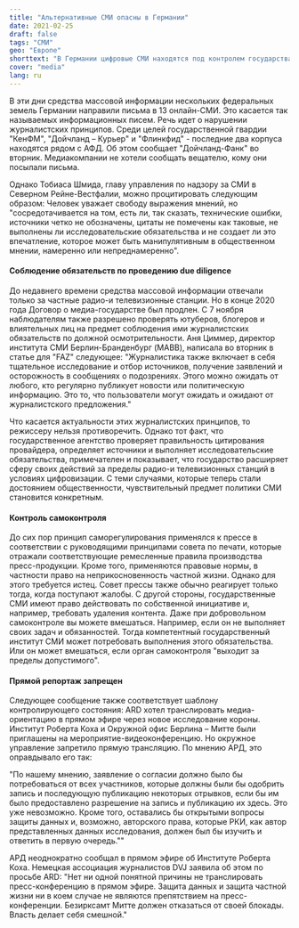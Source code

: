```yaml
---
title: "Альтернативные СМИ опасны в Германии"
date: 2021-02-25
draft: false
tags: "СМИ"
geo: "Европе"
shorttext: "В Германии цифровые СМИ находятся под контролем государства. Речь идет о нарушениях журналистских правил."
cover: "media"
lang: ru
---
```


В эти дни средства массовой информации нескольких федеральных земель Германии направили письма в 13 онлайн-СМИ. Это касается так называемых информационных писем. Речь идет о нарушении журналистских принципов. Среди целей государственной гвардии "КенФМ", "Дойчланд – Курьер" и "Флинкфид" - последние два корпуса находятся рядом с АФД. Об этом сообщает "Дойчланд-Фанк" во вторник. Медиакомпании не хотели сообщать вещателю, кому они посылали письма.

Однако Тобиаса Шмида, главу управления по надзору за СМИ в Северном Рейне-Вестфалии, можно процитировать следующим образом: Человек уважает свободу выражения мнений, но "сосредотачивается на том, есть ли, так сказать, технические ошибки, источники четко не обозначены, цитаты не помечены как таковые, не выполнены ли исследовательские обязательства и не создает ли это впечатление, которое может быть манипулятивным в общественном мнении, намеренно или непреднамеренно".

#### Соблюдение обязательств по проведению due diligence

До недавнего времени средства массовой информации отвечали только за частные радио-и телевизионные станции. Но в конце 2020 года Договор о медиа-государстве был продлен. С 7 ноября наблюдателям также разрешено проверять ютуберов, блогеров и влиятельных лиц на предмет соблюдения ими журналистских обязательств по должной осмотрительности. Аня Циммер, директор института СМИ Берлин-Бранденбург (MABB), написала во вторник в статье для "FAZ" следующее: "Журналистика также включает в себя тщательное исследование и отбор источников, получение заявлений и осторожность в сообщениях о подозрениях. Этого можно ожидать от любого, кто регулярно публикует новости или политическую информацию. Это то, что пользователи могут ожидать и ожидают от журналистского предложения."

Что касается актуальности этих журналистских принципов, то режиссеру нельзя противоречить. Однако тот факт, что государственное агентство проверяет правильность цитирования провайдера, определяет источники и выполняет исследовательские обязательства, примечателен и показывает, что государство расширяет сферу своих действий за пределы радио-и телевизионных станций в условиях цифровизации. С теми случаями, которые теперь стали достоянием общественности, чувствительный предмет политики СМИ становится конкретным.

#### Контроль самоконтроля

До сих пор принцип саморегулирования применялся к прессе в соответствии с руководящими принципами совета по печати, которые отражали соответствующие ремесленные правила производства пресс-продукции. Кроме того, применяются правовые нормы, в частности право на неприкосновенность частной жизни. Однако для этого требуется истец. Совет прессы также обычно реагирует только тогда, когда поступают жалобы. С другой стороны, государственные СМИ имеют право действовать по собственной инициативе и, например, требовать удаления контента. Даже при добровольном самоконтроле вы можете вмешаться. Например, если он не выполняет своих задач и обязанностей. Тогда компетентный государственный институт СМИ может потребовать выполнения этого обязательства. Или он может вмешаться, если орган самоконтроля "выходит за пределы допустимого".

#### Прямой репортаж запрещен

Следующее сообщение также соответствует шаблону контролирующего состояния: ARD хотел транслировать медиа-ориентацию в прямом эфире через новое исследование короны. Институт Роберта Коха и Окружной офис Берлина – Митте были приглашены на мероприятие-видеоконференцию. Но окружное управление запретило прямую трансляцию. По мнению АРД, это оправдывало его так:

"По нашему мнению, заявление о согласии должно было бы потребоваться от всех участников, которые должны были бы одобрить запись и последующую публикацию некоторых отрывков, если бы им было предоставлено разрешение на запись и публикацию их здесь. Это уже невозможно. Кроме того, оставались бы открытыми вопросы защиты данных и, возможно, авторского права, которые РКИ, как автор представленных данных исследования, должен был бы изучить и ответить в первую очередь.""

АРД неоднократно сообщал в прямом эфире об Институте Роберта Коха. Немецкая ассоциация журналистов DVJ заявила об этом по просьбе ARD: "Нет ни одной понятной причины не транслировать пресс-конференцию в прямом эфире. Защита данных и защита частной жизни ни в коем случае не являются препятствием на пресс-конференции. Безирксамт Митте должен отказаться от своей блокады. Власть делает себя смешной."
